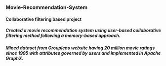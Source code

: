 ### Movie-Recommendation-System
#### Collaborative filtering based project 
##### Created a movie recommendation system using user-based collaborative filtering method following a memory-based approach.
##### Mined dataset from Grouplens website having 20 million movie ratings since 1995 with attributes governed by users and implemented in Apache GraphX.
